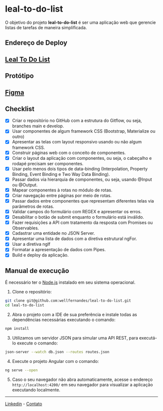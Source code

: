 # leal-to-do-list

O objetivo do projeto **leal-to-do-list** é ser uma aplicação web que gerencie listas de tarefas de maneira simplificada.


## Endereço de Deploy

[Leal To Do List](https://wellfernandes.github.io/leal-to-do-list/)
--

## Protótipo

[Figma](https://www.figma.com/file/Fx6p9FhgpXGgVskQWMRHMn/leal-to-do-list?type=design&node-id=0%3A1&mode=design&t=GMttoa5H23AW3AaG-1)
--

## Checklist

- [x] Criar o repositório no GitHub com a estrutura do Gitflow, ou seja, branches main e develop.
- [x] Usar componentes de algum framework CSS (Bootstrap, Materialize ou outro)
- [x] Apresentar as telas com layout responsivo usando ou não algum framework CSS.
- [x] Construir páginas web com o conceito de componentes.
- [x] Criar o layout da aplicação com componentes, ou seja, o cabeçalho e rodapé precisam ser componentes.
- [x] Usar pelo menos dois tipos de data-binding (Interpolation, Property Binding, Event Binding e Two Way Data Binding).
- [x] Passar dados via hierarquia de componentes, ou seja, usando @Input ou @Output.
- [x] Mapear componentes à rotas no módulo de rotas.
- [x] Criar navegação entre páginas por meio de rotas.
- [x] Passar dados entre componentes que representam diferentes telas via parâmetros de rotas.
- [x] Validar campos do formulário com REGEX e apresentar os erros.
- [x] Desabilitar o botão de submit enquanto o formulário está inválido.
- [x] Fazer requisições a API com tratamento da resposta com Promises ou Observables.
- [x] Cadastrar uma entidade no JSON Server.
- [x] Apresentar uma lista de dados com a diretiva estrutural ngFor.
- [x] Usar a diretiva ngIf
- [x] Formatar a apresentação de dados com Pipes.
- [x] Build e deploy da aplicação.

## Manual de execução
É necessário ter o [Node.js](https://nodejs.org/) instalado em seu sistema operacional.
1. Clone o repositório:

```bash
git clone git@github.com:wellfernandes/leal-to-do-list.git
cd leal-to-do-list
```
2. Abra o projeto com a IDE de sua preferência e instale todas as dependências necessárias executando o comando:
 ```bash
npm install
```

3. Utilizamos um servidor JSON para simular uma API REST, para executá-lo execute o comando:
 ```bash
json-server --watch db.json --routes routes.json
```
4. Execute o projeto Angular com o comando:
 ```bash
ng serve --open
```
5. Caso o seu navegador não abra automaticamente, acesse o endereço `http://localhost:4200/` em seu navegador para visualizar a aplicação executando localmente.

---
[Linkedin](https://www.linkedin.com/in/wellitonfernandes/) - [Contato](https://wellitonleal.com.br) 